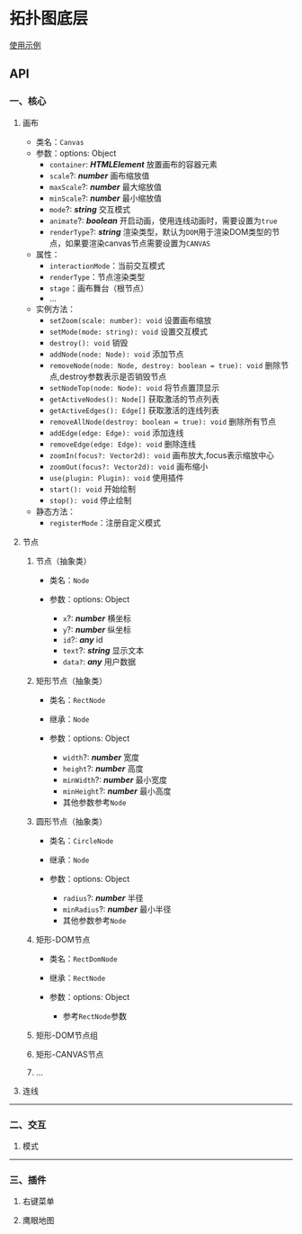 # 拓扑图底层

[使用示例](http://shsnc_big_screen.gitee.io/graphics)

## **API**

### 一、核心

1. 画布

   + 类名：`Canvas`
   + 参数：options: Object
      - `container`: ***HTMLElement*** 放置画布的容器元素
      - `scale`?: ***number*** 画布缩放值
      - `maxScale`?: ***number*** 最大缩放值
      - `minScale`?: ***number*** 最小缩放值
      - `mode`?: ***string*** 交互模式
      - `animate`?: ***boolean*** 开启动画，使用连线动画时，需要设置为`true`
      - `renderType`?: ***string*** 渲染类型，默认为`DOM`用于渲染DOM类型的节点，如果要渲染canvas节点需要设置为`CANVAS` 
   + 属性：
      - `interactionMode`：当前交互模式
      - `renderType`：节点渲染类型
      - `stage`：画布舞台（根节点）
      - ...
   + 实例方法：
      - `setZoom(scale: number): void` 设置画布缩放
      - `setMode(mode: string): void` 设置交互模式
      - `destroy(): void` 销毁
      - `addNode(node: Node): void` 添加节点
      - `removeNode(node: Node, destroy: boolean = true): void` 删除节点,destroy参数表示是否销毁节点
      - `setNodeTop(node: Node): void` 将节点置顶显示
      - `getActiveNodes(): Node[]` 获取激活的节点列表
      - `getActiveEdges(): Edge[]` 获取激活的连线列表
      - `removeAllNode(destroy: boolean = true): void` 删除所有节点
      - `addEdge(edge: Edge): void` 添加连线
      - `removeEdge(edge: Edge): void` 删除连线
      - `zoomIn(focus?: Vector2d): void` 画布放大,focus表示缩放中心
      - `zoomOut(focus?: Vector2d): void` 画布缩小
      - `use(plugin: Plugin): void` 使用插件
      - `start(): void` 开始绘制
      - `stop(): void` 停止绘制
   + 静态方法：
      - `registerMode`：注册自定义模式

2. 节点

   1. 节点（抽象类）

      + 类名：`Node`
      + 参数：options: Object

         - `x`?: ***number*** 横坐标
         - `y`?: ***number*** 纵坐标
         - `id`?: ***any*** id
         - `text`?: ***string*** 显示文本
         - `data?`: ***any*** 用户数据

   2. 矩形节点（抽象类）

      + 类名：`RectNode`
      + 继承：`Node`
      + 参数：options: Object

         - `width`?: ***number*** 宽度
         - `height`?: ***number*** 高度
         - `minWidth`?: ***number*** 最小宽度
         - `minHeight`?:  ***number*** 最小高度
         - 其他参数参考`Node`

   3. 圆形节点（抽象类）

      + 类名：`CircleNode`
      + 继承：`Node`
      + 参数：options: Object

         - `radius`?: ***number*** 半径
         - `minRadius`?: ***number*** 最小半径
         - 其他参数参考`Node`

   2. 矩形-DOM节点

      + 类名：`RectDomNode`
      + 继承：`RectNode`
      + 参数：options: Object

         - 参考`RectNode`参数

   2. 矩形-DOM节点组
   3. 矩形-CANVAS节点
   4. ...

3. 连线

---

### 二、交互

1. 模式

---

### 三、插件

1. 右键菜单

2. 鹰眼地图